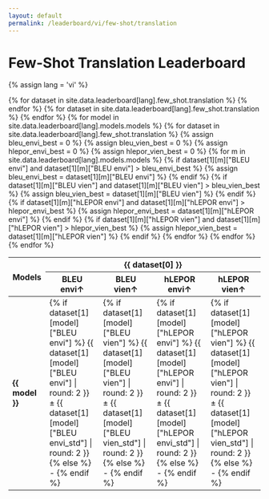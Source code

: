 ```yaml
---
layout: default
permalink: /leaderboard/vi/few-shot/translation
---
```

# Few-Shot Translation Leaderboard
{% assign lang = 'vi' %}

<table class="table table-bordered table-sm w-100 dtHorizontalTable" cellspacing="0">
  <thead>
    <tr>
      <th rowspan="2" class="text-center align-middle">
        <b>Models</b>
      </th>
      {% for dataset in site.data.leaderboard[lang].few_shot.translation %}
      <th colspan="4" class="text-center">
        <b>{{ dataset[0] }}</b>
      </th>
      {% endfor %}
    </tr>
    <tr>
      {% for dataset in site.data.leaderboard[lang].few_shot.translation %}
      <th class="text-center"><b>BLEU envi↑</b></th>
      <th class="text-center"><b>BLEU vien↑</b></th>
      <th class="text-center"><b>hLEPOR envi↑</b></th>
      <th class="text-center"><b>hLEPOR vien↑</b></th>
      {% endfor %}
    </tr>
  </thead>
  <tbody>
    {% for model in site.data.leaderboard[lang].models.models %}
    <tr>
      <td class="text-center">
        <b>{{ model }}</b>
      </td>
      {% for dataset in site.data.leaderboard[lang].few_shot.translation %}
        {% assign bleu_envi_best = 0 %}
        {% assign bleu_vien_best = 0 %}
        {% assign hlepor_envi_best = 0 %}
        {% assign hlepor_vien_best = 0 %}
        {% for m in site.data.leaderboard[lang].models.models %}
          {% if dataset[1][m]["BLEU envi"] and dataset[1][m]["BLEU envi"] > bleu_envi_best %}
            {% assign bleu_envi_best = dataset[1][m]["BLEU envi"] %}
          {% endif %}
          {% if dataset[1][m]["BLEU vien"] and dataset[1][m]["BLEU vien"] > bleu_vien_best %}
            {% assign bleu_vien_best = dataset[1][m]["BLEU vien"] %}
          {% endif %}
          {% if dataset[1][m]["hLEPOR envi"] and dataset[1][m]["hLEPOR envi"] > hlepor_envi_best %}
            {% assign hlepor_envi_best = dataset[1][m]["hLEPOR envi"] %}
          {% endif %}
          {% if dataset[1][m]["hLEPOR vien"] and dataset[1][m]["hLEPOR vien"] > hlepor_vien_best %}
            {% assign hlepor_vien_best = dataset[1][m]["hLEPOR vien"] %}
          {% endif %}
        {% endfor %}
        <td class="text-center" {% if dataset[1][model]["BLEU envi"] == bleu_envi_best %}style="background-color: cyan;"{% endif %}>
          {% if dataset[1][model]["BLEU envi"] %}
          {{ dataset[1][model]["BLEU envi"] | round: 2 }} ± {{ dataset[1][model]["BLEU envi_std"] | round: 2 }}
          {% else %}
          -
          {% endif %}
        </td>
        <td class="text-center" {% if dataset[1][model]["BLEU vien"] == bleu_vien_best %}style="background-color: cyan;"{% endif %}>
          {% if dataset[1][model]["BLEU vien"] %}
          {{ dataset[1][model]["BLEU vien"] | round: 2 }} ± {{ dataset[1][model]["BLEU vien_std"] | round: 2 }}
          {% else %}
          -
          {% endif %}
        </td>
        <td class="text-center" {% if dataset[1][model]["hLEPOR envi"] == hlepor_envi_best %}style="background-color: cyan;"{% endif %}>
          {% if dataset[1][model]["hLEPOR envi"] %}
          {{ dataset[1][model]["hLEPOR envi"] | round: 2 }} ± {{ dataset[1][model]["hLEPOR envi_std"] | round: 2 }}
          {% else %}
          -
          {% endif %}
        </td>
        <td class="text-center" {% if dataset[1][model]["hLEPOR vien"] == hlepor_vien_best %}style="background-color: cyan;"{% endif %}>
          {% if dataset[1][model]["hLEPOR vien"] %}
          {{ dataset[1][model]["hLEPOR vien"] | round: 2 }} ± {{ dataset[1][model]["hLEPOR vien_std"] | round: 2 }}
          {% else %}
          -
          {% endif %}
        </td>
      {% endfor %}
    </tr>
    {% endfor %}
  </tbody>
</table>